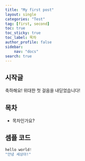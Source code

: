 ```yaml
---
title: "My first post"
layout: single
categories: "Test"
tag: [first, second]
toc: true
toc_sticky: true
toc_label: 목차 
author_profile: false
sidebar:
    nav: "docs"
search: true
---
```


## 시작글

축하해요! 위대한 첫 걸음을 내딛었습니다!

## 목차

- 목차인가요?

## 셈플 코드

```java
hello world!
"안녕 세상아!"
```


<!-- **[공지사항]** [문제가 생겼나요? 지킬블로그 가이드라인 안내 드립니다!](https://mmistakes.github.io/minimal-mistakes/docs/quick-start-guide/)
{: .notice--warning} -->

<!-- <div class="notice--success">
<h4> 공지사항입니다.</h4>
<ul>
    <li>공지사항 순서 1</li>
    <li>공지사항 순서 2</li>
    <li>공지사항 순서 3</li>
</ul>
</div> -->







<!-- [무슨 일이 벌어지는거죠?](#link){: .btn .btn--danger}

{% include video id="cn4M-fH08XY" provider="youtube" %} -->

